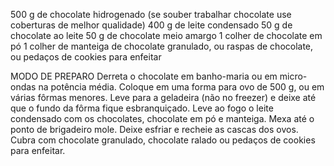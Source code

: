 500 g de chocolate hidrogenado (se souber trabalhar chocolate use coberturas de melhor qualidade)
400 g de leite condensado
50 g de chocolate ao leite
50 g de chocolate meio amargo
1 colher de chocolate em pó
1 colher de manteiga de chocolate granulado, ou raspas de chocolate, ou pedaços de cookies para enfeitar

MODO DE PREPARO
Derreta o chocolate em banho-maria ou em micro-ondas na potência média.
Coloque em uma forma para ovo de 500 g, ou em várias fôrmas menores.
Leve para a geladeira (não no freezer) e deixe até que o fundo da fôrma fique esbranquiçado.
Leve ao fogo o leite condensado com os chocolates, chocolate em pó e manteiga.
Mexa até o ponto de brigadeiro mole.
Deixe esfriar e recheie as cascas dos ovos.
Cubra com chocolate granulado, chocolate ralado ou pedaços de cookies para enfeitar.
